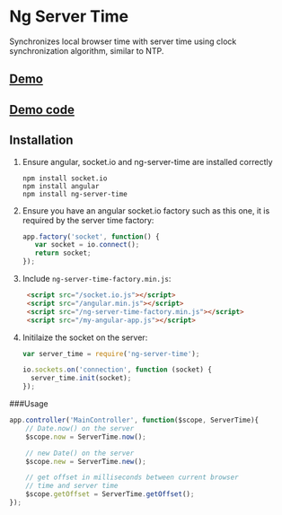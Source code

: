 # Ng Server Time

Synchronizes local browser time with server time
using clock synchronization algorithm, similar to
NTP.

## [Demo](http://ng-server-time.herokuapp.com/)
## [Demo code](https://github.com/mfbx9da4/ng-server-time-example)

## Installation

1. Ensure angular, socket.io and ng-server-time are installed correctly

    ```
    npm install socket.io
    npm install angular
    npm install ng-server-time
    ```

2. Ensure you have an angular socket.io factory such as this one, it is required by the server time factory:

    ```js
    app.factory('socket', function() {
       var socket = io.connect();
       return socket;
    });
    ```
3. Include `ng-server-time-factory.min.js`:

   ```html
    <script src="/socket.io.js"></script>
    <script src="/angular.min.js"></script>
    <script src="/ng-server-time-factory.min.js"></script>
    <script src="/my-angular-app.js"></script>
   ```
4. Initilaize the socket on the server:

    ```js
    var server_time = require('ng-server-time');

    io.sockets.on('connection', function (socket) {
      server_time.init(socket);
    });
    ```

###Usage

```js
app.controller('MainController', function($scope, ServerTime){
    // Date.now() on the server
    $scope.now = ServerTime.now();

    // new Date() on the server
    $scope.new = ServerTime.new();

    // get offset in milliseconds between current browser
    // time and server time
    $scope.getOffset = ServerTime.getOffset();
});
```
